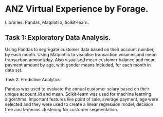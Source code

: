# ANZ Virtual Experience by Forage.

Libraries: Pandas, Matplotlib, Scikit-learn.

## Task 1: Exploratory Data Analysis.

Using Pandas to segregate customer data based on their account number, by each month. Using Matplotlib to visualise transaction volumes and mean transaction amount/day. Also visualised mean customer balance and mean payment amount by age, with gender means included, for each month in data set.

Task 2: Predictive Analytics.

Pandas was used to evaluate the annual customer salary based on their unique account_id and mean. Scikit-learn was used for machine learning algorithms. Important features like point of sale, average payment, age were selected and they were used to create a linear regression model, decision tree and k-means clustering for customer segmentation. 
